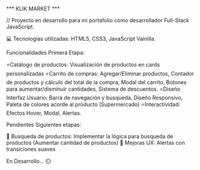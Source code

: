 *** KLIK MARKET ***

// Proyecto en desarrollo para mi portafolio como desarrollador Full-Stack JavaScript.

💻 Tecnologías utilizadas: HTML5, CSS3, JavaScript Vainilla.

Funcionalidades Primera Etapa:

⭐Catálogo de productos: Visualización de productos en cards personalizadas
⭐Carrito de compras: Agregar/Eliminar productos, Contador de productos y cálculo del total de la compra, Modal del carrito, Botones para aumentar/disminuir cantidades, Sistema de descuentos.
⭐Diseño Interfaz Usuario: Barra de navegación y busqueda, Diseño Responsivo, Paleta de colores acorde al producto (Supermercado)
⭐Interactividad: Efectos Hover, Modal, Alertas.

Pendientes Siguientes etapas:

🛑 Busqueda de productos: Implementar la lógica para busqueda de productos (Aumentar cantidad de productos)
🛑 Mejoras UX: Alertas con transiciones suaves

En Desarrollo... ⏲️
